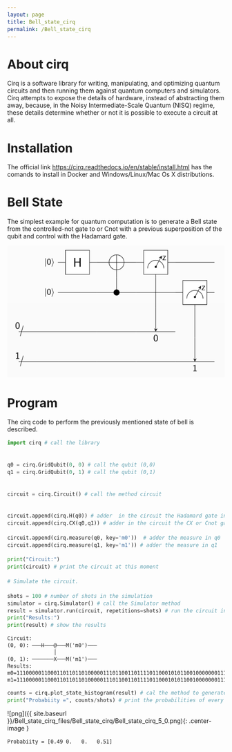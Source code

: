 ```yaml
---
layout: page
title: Bell_state_cirq
permalink: /Bell_state_cirq
---
```


# About cirq

Cirq is a software library for writing, manipulating, and optimizing quantum circuits and then running them against quantum computers and simulators. Cirq attempts to expose the details of hardware, instead of abstracting them away, because, in the Noisy Intermediate-Scale Quantum (NISQ) regime, these details determine whether or not it is possible to execute a circuit at all.

# Installation
The official link https://cirq.readthedocs.io/en/stable/install.html has the comands to install in Docker and Windows/Linux/Mac Os X distributions.

# Bell State

The simplest example for quantum computation is to generate a Bell state from the controlled-not gate to or Cnot with a previous superposition of the qubit and control with the Hadamard gate.

![bell_state.png](Images/bell_state.png)

# Program

The cirq code to perform the previously mentioned state of bell is described.

```python
import cirq # call the library


q0 = cirq.GridQubit(0, 0) # call the qubit (0,0)
q1 = cirq.GridQubit(0, 1) # call the qubit (0,1)


circuit = cirq.Circuit() # call the method circuit


circuit.append(cirq.H(q0)) # adder  in the circuit the Hadamard gate in q0 
circuit.append(cirq.CX(q0,q1)) # adder in the circuit the CX or Cnot gate between q0 and q1

circuit.append(cirq.measure(q0, key='m0'))  # adder the measure in q0
circuit.append(cirq.measure(q1, key='m1')) # adder the measure in q1

print("Circuit:")
print(circuit) # print the circuit at this moment

# Simulate the circuit.

shots = 100 # number of shots in the simulation
simulator = cirq.Simulator() # call the Simulator method
result = simulator.run(circuit, repetitions=shots) # run the circuit in shots time (100 times)
print("Results:")
print(result) # show the results
```

    Circuit:
    (0, 0): ───H───@───M('m0')───
                   │
    (0, 1): ───────X───M('m1')───
    Results:
    m0=1110000011000110110110100000111011001101111011000101011001000000011111010110111100100110100010101011
    m1=1110000011000110110110100000111011001101111011000101011001000000011111010110111100100110100010101011

```python
counts = cirq.plot_state_histogram(result) # cal the method to generate a plot 
print("Probabiity =", counts/shots) # print the probabilities of every qubit_state
```

![png]({{ site.baseurl }}/Bell_state_cirq_files/Bell_state_cirq/Bell_state_cirq_5_0.png){: .center-image }

    Probabiity = [0.49 0.   0.   0.51]
